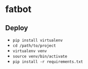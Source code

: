 # fatbot

## Deploy

- `pip install virtualenv`
- `cd /path/to/project`  
- `virtualenv venv`
- `source venv/bin/activate`
- `pip install -r requirements.txt`